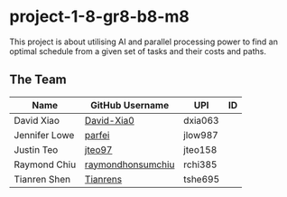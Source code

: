 # project-1-8-gr8-b8-m8

This project is about utilising AI and parallel processing power to find an optimal schedule from a given set of tasks and their costs and paths.

## The Team
|Name           |GitHub Username                                            |UPI    |ID     |
|---------------|-----------------------------------------------------------|-------|-------|
|David Xiao     |[David-Xia0](https://github.com/David-Xia0)                |dxia063|       |
|Jennifer Lowe  |[parfei](https://github.com/parfei)                        |jlow987|       |
|Justin Teo     |[jteo97](https://github.com/jteo97)                        |jteo158|       |
|Raymond Chiu   |[raymondhonsumchiu](https://github.com/raymondhonsumchiu)  |rchi385|       |
|Tianren Shen   |[Tianrens](https://github.com/Tianrens)                    |tshe695|       |